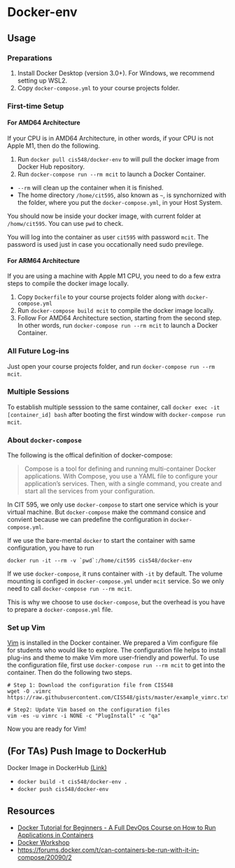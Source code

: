 # Docker-env

## Usage

### Preparations

1. Install Docker Desktop (version 3.0+). For Windows, we recommend setting up WSL2.
1. Copy `docker-compose.yml` to your course projects folder.

### First-time Setup

#### For AMD64 Architecture

If your CPU is in AMD64 Architecture, in other words, if your CPU is not Apple M1, then do the following.

1. Run `docker pull cis548/docker-env` to will pull the docker image from Docker Hub repository.
1. Run `docker-compose run --rm mcit` to launch a Docker Container. 
  - `--rm` will clean up the container when it is finished.
  - The home directory `/home/cit595`, also known as `~`, is synchornized with the folder, where you put the `docker-compose.yml`, in your Host System.

You should now be inside your docker image, with current folder at `/homw/cit595`. You can use `pwd` to check.

You will log into the container as user `cit595` with password `mcit`. The password is used just in case you occationally need sudo previlege.

#### For ARM64 Architecture

If you are using a machine with Apple M1 CPU, you need to do a few extra steps to compile the docker image locally.

1. Copy `Dockerfile` to your course projects folder along with `docker-compose.yml`
2. Run `docker-compose build mcit` to compile the docker image locally.
3. Follow For AMD64 Architecture section, starting from the second step. In other words, run `docker-compose run --rm mcit` to launch a Docker Container.

### All Future Log-ins

Just open your course projects folder, and run `docker-compose run --rm mcit`.

### Multiple Sessions

To establish multiple sesssion to the same
 container, call `docker exec -it [container_id] bash` after booting the first window with `docker-compose run mcit`.

### About `docker-compose`

The following is the offical definition of docker-compose:

> Compose is a tool for defining and running multi-container Docker applications. With Compose, you use a YAML file to configure your application’s services. Then, with a single command, you create and start all the services from your configuration.

In CIT 595, we only use `docker-compose` to start one service which is your virtual machine. But `docker-compose` make the command consice and convient because we can predefine the configuration in `docker-compose.yml`.

If we use the bare-mental `docker` to start the container with same configuration, you have to run

```{bash}
docker run -it --rm -v `pwd`:/home/cit595 cis548/docker-env
```

If we use `docker-compose`, it runs container with `-it` by default. The volume mounting is configed in `docker-compose.yml` under `mcit` service. So we only need to call `docker-compose run --rm mcit`.

This is why we choose to use `docker-compose`, but the overhead is you have to prepare a `docker-compose.yml` file.

### Set up Vim

[Vim](https://www.vim.org/) is installed in the Docker container. We prepared a Vim configure file for students who would like to explore. The configuration file helps to install plug-ins and theme to make Vim more user-friendly and powerful. To use the configuration file, first use `docker-compose run --rm mcit` to get into the container. Then do the following two steps.

```{bash}
# Step 1: Download the configuration file from CIS548
wget -O .vimrc https://raw.githubusercontent.com/CIS548/gists/master/example_vimrc.txt

# Step2: Update Vim based on the configuration files
vim -es -u vimrc -i NONE -c "PlugInstall" -c "qa"
```

Now you are ready for Vim!

## (For TAs) Push Image to DockerHub

Docker Image in DockerHub [(Link)](https://hub.docker.com/r/cis548/docker-env)

- `docker build -t cis548/docker-env .`
- `docker push cis548/docker-env`

## Resources

- [Docker Tutorial for Beginners - A Full DevOps Course on How to Run Applications in Containers](https://www.youtube.com/watch?v=fqMOX6JJhGo)
- [Docker Workshop](https://ipfs.io/ipfs/bafykbzacedzdnp34xeneqcaxcot7gvxpw55l5qrvgic6ma7tsoshfvpxvwev6?filename=Vincent%20Sesto%20et%20al.%20-%20The%20Docker%20Workshop_%20Learn%20how%20to%20use%20Docker%20containers%20effectively%20to%20speed%20up%20the%20development%20process-Packt%20Publishing%20%282020%29.pdf)
- https://forums.docker.com/t/can-containers-be-run-with-it-in-compose/20090/2
